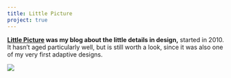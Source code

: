 ```yaml
---
title: Little Picture
project: true
---
```


**[Little Picture](http://littlepicture.eu/archives/) was my blog about the little details in design,** started in 2010. It hasn’t aged particularly well, but is still worth a look, since it was also one of my very first adaptive designs.

![](/images/projects/little-picture.jpg)